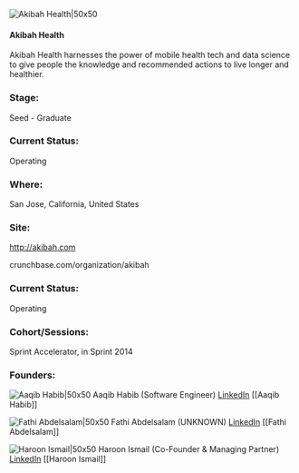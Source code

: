 

![Akibah Health|50x50](https://apimg.techstars.com/connect/images/image_files/574a8895808320ef52000056/original/Akibah_blue_with_Grey_BG_Icon.png)

#### Akibah Health
Akibah Health harnesses the power of mobile health tech and data science to give people the knowledge and recommended actions to live longer and healthier.

### Stage: 
Seed - Graduate 

### Current Status: 
Operating

### Where:
San Jose, California, United States

### Site:
http://akibah.com



crunchbase.com/organization/akibah

### Current Status: 
Operating

### Cohort/Sessions: 
Sprint Accelerator, in Sprint 2014

### Founders: 

![Aaqib Habib|50x50](https://s3.amazonaws.com/techstars/default-user-avatar@2x.png) Aaqib Habib (Software Engineer) [LinkedIn](https://linkedin.com/in/aaqib-habib-79732924) [[Aaqib Habib]]

![Fathi Abdelsalam|50x50](https://apimg.techstars.com/connect/images/image_files/5c6dade0a36c11075c000143/original/Fathi.png) Fathi Abdelsalam (UNKNOWN) [LinkedIn](https://linkedin.com/in/fathiabdelsalam) [[Fathi Abdelsalam]]

![Haroon Ismail|50x50](https://apimg.techstars.com/connect/images/image_files/538a/b001/1fca/2fae/7f00/0003/original/haroon_(1).jpg) Haroon Ismail (Co-Founder & Managing Partner) [LinkedIn](https://linkedin.com/in/hoi8n2) [[Haroon Ismail]]



